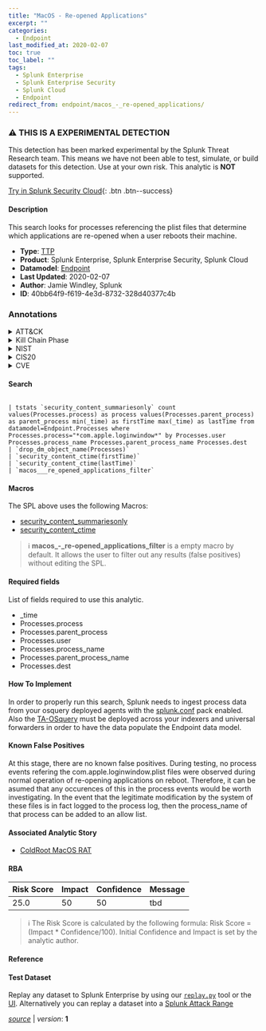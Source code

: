 ```yaml
---
title: "MacOS - Re-opened Applications"
excerpt: ""
categories:
  - Endpoint
last_modified_at: 2020-02-07
toc: true
toc_label: ""
tags:
  - Splunk Enterprise
  - Splunk Enterprise Security
  - Splunk Cloud
  - Endpoint
redirect_from: endpoint/macos_-_re-opened_applications/
---
```


### :warning: THIS IS A EXPERIMENTAL DETECTION
This detection has been marked experimental by the Splunk Threat Research team. This means we have not been able to test, simulate, or build datasets for this detection. Use at your own risk. This analytic is **NOT** supported.


[Try in Splunk Security Cloud](https://www.splunk.com/en_us/cyber-security.html){: .btn .btn--success}

#### Description

This search looks for processes referencing the plist files that determine which applications are re-opened when a user reboots their machine.

- **Type**: [TTP](https://github.com/splunk/security_content/wiki/Detection-Analytic-Types)
- **Product**: Splunk Enterprise, Splunk Enterprise Security, Splunk Cloud
- **Datamodel**: [Endpoint](https://docs.splunk.com/Documentation/CIM/latest/User/Endpoint)
- **Last Updated**: 2020-02-07
- **Author**: Jamie Windley, Splunk
- **ID**: 40bb64f9-f619-4e3d-8732-328d40377c4b

### Annotations
<details>
  <summary>ATT&CK</summary>

<div markdown="1">
</div>
</details>


<details>
  <summary>Kill Chain Phase</summary>

<div markdown="1">

* Installation
* Command &amp; Control


</div>
</details>


<details>
  <summary>NIST</summary>

<div markdown="1">

* DE.DP
* DE.CM



</div>
</details>

<details>
  <summary>CIS20</summary>

<div markdown="1">

* CIS 8



</div>
</details>

<details>
  <summary>CVE</summary>

<div markdown="1">


</div>
</details>


#### Search

```

| tstats `security_content_summariesonly` count values(Processes.process) as process values(Processes.parent_process) as parent_process min(_time) as firstTime max(_time) as lastTime from datamodel=Endpoint.Processes where Processes.process="*com.apple.loginwindow*" by Processes.user Processes.process_name Processes.parent_process_name Processes.dest 
| `drop_dm_object_name(Processes)` 
| `security_content_ctime(firstTime)` 
| `security_content_ctime(lastTime)` 
| `macos___re_opened_applications_filter`
```

#### Macros
The SPL above uses the following Macros:
* [security_content_summariesonly](https://github.com/splunk/security_content/blob/develop/macros/security_content_summariesonly.yml)
* [security_content_ctime](https://github.com/splunk/security_content/blob/develop/macros/security_content_ctime.yml)

> :information_source:
> **macos_-_re-opened_applications_filter** is a empty macro by default. It allows the user to filter out any results (false positives) without editing the SPL.



#### Required fields
List of fields required to use this analytic.
* _time
* Processes.process
* Processes.parent_process
* Processes.user
* Processes.process_name
* Processes.parent_process_name
* Processes.dest



#### How To Implement
In order to properly run this search, Splunk needs to ingest process data from your osquery deployed agents with the [splunk.conf](https://github.com/splunk/TA-osquery/blob/master/config/splunk.conf) pack enabled. Also the [TA-OSquery](https://github.com/splunk/TA-osquery) must be deployed across your indexers and universal forwarders in order to have the data populate the Endpoint data model.
#### Known False Positives
At this stage, there are no known false positives. During testing, no process events refering the com.apple.loginwindow.plist files were observed during normal operation of re-opening applications on reboot. Therefore, it can be asumed that any occurences of this in the process events would be worth investigating. In the event that the legitimate modification by the system of these files is in fact logged to the process log, then the process_name of that process can be added to an allow list.

#### Associated Analytic Story
* [ColdRoot MacOS RAT](/stories/coldroot_macos_rat)




#### RBA

| Risk Score  | Impact      | Confidence   | Message      |
| ----------- | ----------- |--------------|--------------|
| 25.0 | 50 | 50 | tbd |


> :information_source:
> The Risk Score is calculated by the following formula: Risk Score = (Impact * Confidence/100). Initial Confidence and Impact is set by the analytic author.


#### Reference


#### Test Dataset
Replay any dataset to Splunk Enterprise by using our [`replay.py`](https://github.com/splunk/attack_data#using-replaypy) tool or the [UI](https://github.com/splunk/attack_data#using-ui).
Alternatively you can replay a dataset into a [Splunk Attack Range](https://github.com/splunk/attack_range#replay-dumps-into-attack-range-splunk-server)




[*source*](https://github.com/splunk/security_content/tree/develop/detections/experimental/endpoint/macos_-_re-opened_applications.yml) \| *version*: **1**